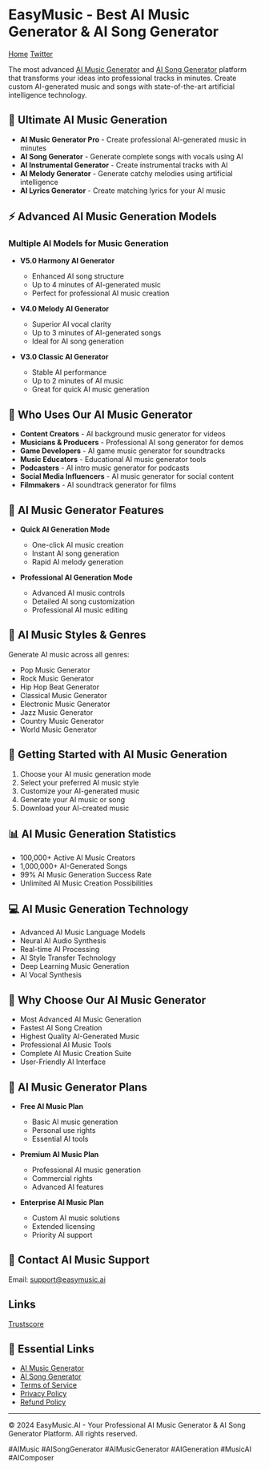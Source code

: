 # EasyMusic - Best AI Music Generator & AI Song Generator
[Home](https://easymusic.ai)
[Twitter](https://x.com/PinPong93302)

The most advanced [AI Music Generator](https://easymusic.ai/ai-music-generator) and [AI Song Generator](https://easymusic.ai/ai-song-generator) platform that transforms your ideas into professional tracks in minutes. Create custom AI-generated music and songs with state-of-the-art artificial intelligence technology.

## 🎵 Ultimate AI Music Generation

- **AI Music Generator Pro** - Create professional AI-generated music in minutes
- **AI Song Generator** - Generate complete songs with vocals using AI
- **AI Instrumental Generator** - Create instrumental tracks with AI
- **AI Melody Generator** - Generate catchy melodies using artificial intelligence
- **AI Lyrics Generator** - Create matching lyrics for your AI music

## ⚡ Advanced AI Music Generation Models

### Multiple AI Models for Music Generation
- **V5.0 Harmony AI Generator**
  - Enhanced AI song structure
  - Up to 4 minutes of AI-generated music
  - Perfect for professional AI music creation

- **V4.0 Melody AI Generator**
  - Superior AI vocal clarity
  - Up to 3 minutes of AI-generated songs
  - Ideal for AI song generation

- **V3.0 Classic AI Generator**
  - Stable AI performance
  - Up to 2 minutes of AI music
  - Great for quick AI music generation

## 🎯 Who Uses Our AI Music Generator

- **Content Creators** - AI background music generator for videos
- **Musicians & Producers** - Professional AI song generator for demos
- **Game Developers** - AI game music generator for soundtracks
- **Music Educators** - Educational AI music generator tools
- **Podcasters** - AI intro music generator for podcasts
- **Social Media Influencers** - AI music generator for social content
- **Filmmakers** - AI soundtrack generator for films

## 💫 AI Music Generator Features

- **Quick AI Generation Mode**
  - One-click AI music creation
  - Instant AI song generation
  - Rapid AI melody generation

- **Professional AI Generation Mode**
  - Advanced AI music controls
  - Detailed AI song customization
  - Professional AI music editing

## 🎼 AI Music Styles & Genres

Generate AI music across all genres:
- Pop Music Generator
- Rock Music Generator
- Hip Hop Beat Generator
- Classical Music Generator
- Electronic Music Generator
- Jazz Music Generator
- Country Music Generator
- World Music Generator

## 🚀 Getting Started with AI Music Generation

1. Choose your AI music generation mode
2. Select your preferred AI music style
3. Customize your AI-generated music
4. Generate your AI music or song
5. Download your AI-created music

## 📊 AI Music Generation Statistics

- 100,000+ Active AI Music Creators
- 1,000,000+ AI-Generated Songs
- 99% AI Music Generation Success Rate
- Unlimited AI Music Creation Possibilities

## 💻 AI Music Generation Technology

- Advanced AI Music Language Models
- Neural AI Audio Synthesis
- Real-time AI Processing
- AI Style Transfer Technology
- Deep Learning Music Generation
- AI Vocal Synthesis

## 🌟 Why Choose Our AI Music Generator

- Most Advanced AI Music Generation
- Fastest AI Song Creation
- Highest Quality AI-Generated Music
- Professional AI Music Tools
- Complete AI Music Creation Suite
- User-Friendly AI Interface

## 💎 AI Music Generator Plans

- **Free AI Music Plan**
  - Basic AI music generation
  - Personal use rights
  - Essential AI tools

- **Premium AI Music Plan**
  - Professional AI music generation
  - Commercial rights
  - Advanced AI features

- **Enterprise AI Music Plan**
  - Custom AI music solutions
  - Extended licensing
  - Priority AI support

## 📧 Contact AI Music Support

Email: support@easymusic.ai

## Links
[Trustscore](https://www.scamadviser.com/check-website/easymusic.ai)

## 🔗 Essential Links

- [AI Music Generator](https://easymusic.ai/ai-music-generator)
- [AI Song Generator](https://easymusic.ai/ai-song-generator)
- [Terms of Service](/tos)
- [Privacy Policy](/privacy-policy)
- [Refund Policy](/refund-policy)
---
© 2024 EasyMusic.AI - Your Professional AI Music Generator & AI Song Generator Platform. All rights reserved.

#AIMusic #AISongGenerator #AIMusicGenerator #AIGeneration #MusicAI #AIComposer
